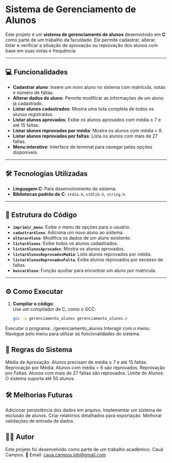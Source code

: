 # Sistema de Gerenciamento de Alunos

Este projeto é um **sistema de gerenciamento de alunos** desenvolvido em **C** como parte de um trabalho da faculdade. Ele permite cadastrar, alterar, listar e verificar a situação de aprovação ou reprovação dos alunos com base em suas notas e frequência.

---

## 💻 Funcionalidades

- **Cadastrar aluno**: Insere um novo aluno no sistema com matrícula, notas e número de faltas.
- **Alterar dados do aluno**: Permite modificar as informações de um aluno já cadastrado.
- **Listar alunos cadastrados**: Mostra uma lista completa de todos os alunos registrados.
- **Listar alunos aprovados**: Exibe os alunos aprovados com média ≥ 7 e até 15 faltas.
- **Listar alunos reprovados por média**: Mostra os alunos com média < 6.
- **Listar alunos reprovados por faltas**: Lista os alunos com mais de 27 faltas.
- **Menu interativo**: Interface de terminal para navegar pelas opções disponíveis.

---

## 🛠️ Tecnologias Utilizadas

- **Linguagem C**: Para desenvolvimento do sistema.
- **Bibliotecas padrão do C**: `stdio.h`, `stdlib.h`, `string.h`.

---

## 📂 Estrutura do Código

- **`imprimir_menu`**: Exibe o menu de opções para o usuário.
- **`cadastrarAluno`**: Adiciona um novo aluno ao sistema.
- **`alterarAluno`**: Modifica os dados de um aluno existente.
- **`listarAlunos`**: Exibe todos os alunos cadastrados.
- **`listarAlunosAprovados`**: Mostra os alunos aprovados.
- **`listarAlunosReprovadosMedia`**: Lista alunos reprovados por média.
- **`listarAlunosReprovadosFalta`**: Exibe alunos reprovados por excesso de faltas.
- **`buscarAluno`**: Função auxiliar para encontrar um aluno por matrícula.

---

## ⚙️ Como Executar

1. **Compilar o código**:  
   Use um compilador de C, como o GCC:  
   ```bash
   gcc -o gerenciamento_alunos gerenciamento_alunos.c
Executar o programa:
./gerenciamento_alunos
Interagir com o menu:
Navegue pelo menu para utilizar as funcionalidades do sistema.

## 📝 Regras do Sistema
Média de Aprovação: Alunos precisam de média ≥ 7 e até 15 faltas.
Reprovação por Média: Alunos com média < 6 são reprovados.
Reprovação por Faltas: Alunos com mais de 27 faltas são reprovados.
Limite de Alunos: O sistema suporta até 50 alunos.
## 🛠️ Melhorias Futuras
Adicionar persistência dos dados em arquivo.
Implementar um sistema de exclusão de alunos.
Criar relatórios detalhados para exportação.
Melhorar validações de entrada de dados.
## 🧑‍💻 Autor
Este projeto foi desenvolvido como parte de um trabalho acadêmico.
Cauã Campos.
📧 Email: caua.campos.job@gmail.com
